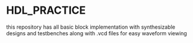 # HDL_PRACTICE
this repository has all basic block implementation with synthesizable designs and testbenches along with .vcd files for easy
waveform viewing

